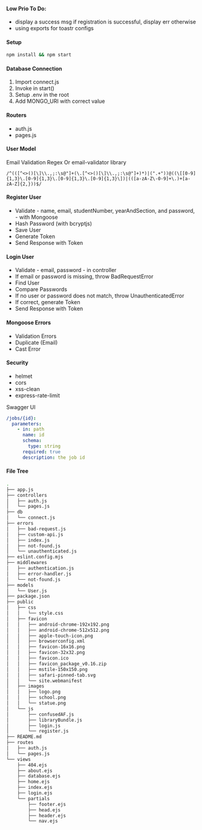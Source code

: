 #### Low Prio To Do:

- display a success msg if registration is successful, display err otherwise
- using exports for toastr configs

#### Setup

```bash
npm install && npm start
```

#### Database Connection

1. Import connect.js
2. Invoke in start()
3. Setup .env in the root
4. Add MONGO_URI with correct value

#### Routers

- auth.js
- pages.js

#### User Model

Email Validation Regex Or email-validator library

```regex
/^(([^<>()[\]\\.,;:\s@"]+(\.[^<>()[\]\\.,;:\s@"]+)*)|(".+"))@((\[[0-9]{1,3}\.[0-9]{1,3}\.[0-9]{1,3}\.[0-9]{1,3}\])|(([a-zA-Z\-0-9]+\.)+[a-zA-Z]{2,}))$/
```

#### Register User

- Validate - name, email, studentNumber, yearAndSection, and password, - with Mongoose
- Hash Password (with bcryptjs)
- Save User
- Generate Token
- Send Response with Token

#### Login User

- Validate - email, password - in controller
- If email or password is missing, throw BadRequestError
- Find User
- Compare Passwords
- If no user or password does not match, throw UnauthenticatedError
- If correct, generate Token
- Send Response with Token

#### Mongoose Errors

- Validation Errors
- Duplicate (Email)
- Cast Error

#### Security

- helmet
- cors
- xss-clean
- express-rate-limit

Swagger UI

```yaml
/jobs/{id}:
  parameters:
    - in: path
      name: id
      schema:
        type: string
      required: true
      description: the job id
```

#### File Tree

```bash
.
├── app.js
├── controllers
│   ├── auth.js
│   └── pages.js
├── db
│   └── connect.js
├── errors
│   ├── bad-request.js
│   ├── custom-api.js
│   ├── index.js
│   ├── not-found.js
│   └── unauthenticated.js
├── eslint.config.mjs
├── middlewares
│   ├── authentication.js
│   ├── error-handler.js
│   └── not-found.js
├── models
│   └── User.js
├── package.json
├── public
│   ├── css
│   │   └── style.css
│   ├── favicon
│   │   ├── android-chrome-192x192.png
│   │   ├── android-chrome-512x512.png
│   │   ├── apple-touch-icon.png
│   │   ├── browserconfig.xml
│   │   ├── favicon-16x16.png
│   │   ├── favicon-32x32.png
│   │   ├── favicon.ico
│   │   ├── favicon_package_v0.16.zip
│   │   ├── mstile-150x150.png
│   │   ├── safari-pinned-tab.svg
│   │   └── site.webmanifest
│   ├── images
│   │   ├── logo.png
│   │   ├── school.png
│   │   └── statue.png
│   └── js
│       ├── confusedAF.js
│       ├── libraryBundle.js
│       ├── login.js
│       └── register.js
├── README.md
├── routes
│   ├── auth.js
│   └── pages.js
└── views
    ├── 404.ejs
    ├── about.ejs
    ├── database.ejs
    ├── home.ejs
    ├── index.ejs
    ├── login.ejs
    └── partials
        ├── footer.ejs
        ├── head.ejs
        ├── header.ejs
        └── nav.ejs

```
